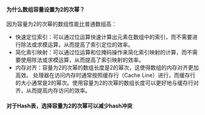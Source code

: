 

#### 为什么数组容量设置为2的次幂？
因为容量为2的次幂的数组性能比普通数组高：

- 快速定位索引：可以通过位运算快速计算出元素在数组中的索引，而不需要进行除法或求模运算，从而提高了索引定位的效率。
- 简化索引映射：可以通过位运算和位掩码操作来简化索引映射的计算，而不需要使用除法或求模运算，从而提高了索引映射的效率。
- 内存对齐：容量为2的次幂的数组长度是2的幂次，这使得数组的内存对齐更加高效。
    处理器在访问内存时通常按照缓存行（Cache Line）进行，而缓存行的大小通常是2的幂次。使用容量为2的次幂的数组长度可以更好地与缓存行对齐，从而提高内存访问的效率。

#### 对于Hash表，选择容量为2的次幂可以减少hash冲突
